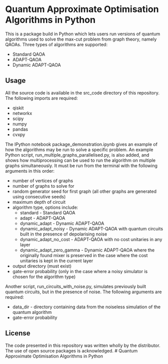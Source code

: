 
# Quantum Approximate Optimisation Algorithms in Python

This is a package build in Python which lets users run versions of quantum algorithms used to solve the max-cut problem from graph theory, namely QAOAs. Three types of algorithms are supported:
- Standard QAOA
- ADAPT-QAOA
- Dynamic ADAPT-QAOA

## Usage
All the source code is available in the src_code directory of this repository.
The following imports are required:
- qiskit
- networkx
- scipy
- numpy
- pandas
- cvxpy

The IPython notebook package_demonstration.ipynb gives an example of how the algorithms may be run to solve a specific problem. An example Python script, run_multiple_graphs_parallelised.py, is also added, and shows how multiprocessing can be used to run the algorithm on multiple graphs simultaneously. It must be run 
from the terminal with the following arguments in this order:
- number of vertices of graphs
- number of graphs to solve for
- random generator seed for first graph (all other graphs are generated using consecutive seeds)
- maximum depth of circuit
- algorithm type, options include:
	- standard - Standard QAOA
    - adapt - ADAPT-QAOA
    - dynamic_adapt - Dynamic ADAPT-QAOA
    - dynamic_adapt_noisy - Dynamic ADAPT-QAOA with quantum circuits built in the presence of depolarising noise
    - dynamic_adapt_no_cost - ADAPT-QAOA with no cost unitaries in any layer
    - dynamic_adapt_zero_gamma - Dynamic ADAPT-QAOA where the originally found mixer is preserved in the case where the cost unitaries is kept in the current layer 
- output directory (must exist)
- gate-error probability (only in the case where a noisy simulator is chosen for the algorithm type)

Another script, run_circuits_with_noise.py, simulates previously built quantum circuits, but in the presence of noise. The following arguments are required:
- data_dir - directory containing data from the noiseless simulation of the quantum algorithm
- gate-error probability

## License
The code presented in this repository was written wholly by the distributor. The use of open source packages is acknowledged. # Quantum Approximate Optimisation Algorithms in Python